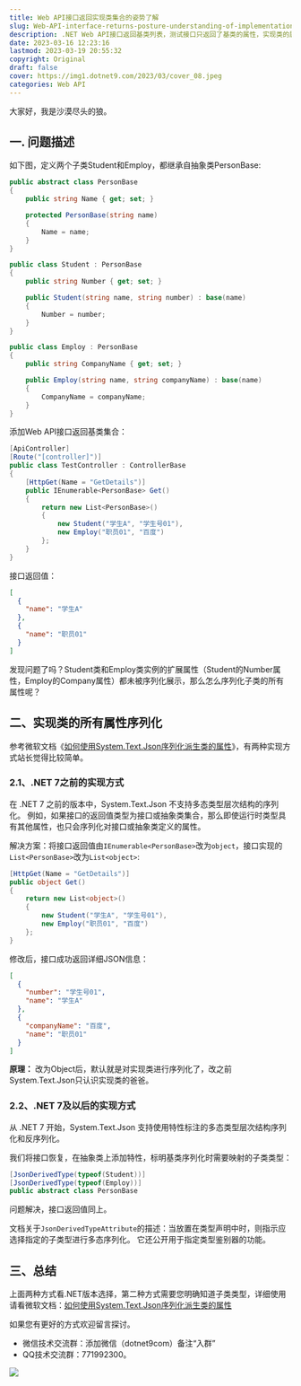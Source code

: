 ```yaml
---
title: Web API接口返回实现类集合的姿势了解
slug: Web-API-interface-returns-posture-understanding-of-implementation-class-collection
description: .NET Web API接口返回基类列表，测试接口只返回了基类的属性，实现类的属性怎么返回呢？
date: 2023-03-16 12:23:16
lastmod: 2023-03-19 20:55:32
copyright: Original
draft: false
cover: https://img1.dotnet9.com/2023/03/cover_08.jpeg
categories: Web API
---
```


大家好，我是沙漠尽头的狼。

## 一. 问题描述

如下图，定义两个子类Student和Employ，都继承自抽象类PersonBase:

```csharp
public abstract class PersonBase
{
    public string Name { get; set; }

    protected PersonBase(string name)
    {
        Name = name;
    }
}

public class Student : PersonBase
{
    public string Number { get; set; }

    public Student(string name, string number) : base(name)
    {
        Number = number;
    }
}

public class Employ : PersonBase
{
    public string CompanyName { get; set; }

    public Employ(string name, string companyName) : base(name)
    {
        CompanyName = companyName;
    }
}
```

添加Web API接口返回基类集合：

```csharp
[ApiController]
[Route("[controller]")]
public class TestController : ControllerBase
{
    [HttpGet(Name = "GetDetails")]
    public IEnumerable<PersonBase> Get()
    {
        return new List<PersonBase>()
        {
            new Student("学生A", "学生号01"),
            new Employ("职员01", "百度")
        };
    }
}
```

接口返回值：

```json
[
  {
    "name": "学生A"
  },
  {
    "name": "职员01"
  }
]
```

发现问题了吗？Student类和Employ类实例的扩展属性（Student的Number属性，Employ的Company属性）都未被序列化展示，那么怎么序列化子类的所有属性呢？

## 二、实现类的所有属性序列化

参考微软文档《[如何使用System.Text.Json序列化派生类的属性](https://learn.microsoft.com/zh-cn/dotnet/standard/serialization/system-text-json/polymorphism?pivots=dotnet-7-0)》，有两种实现方式站长觉得比较简单。

### 2.1、.NET 7之前的实现方式

在 .NET 7 之前的版本中，System.Text.Json 不支持多态类型层次结构的序列化。 例如，如果接口的返回值类型为接口或抽象类集合，那么即使运行时类型具有其他属性，也只会序列化对接口或抽象类定义的属性。

解决方案：将接口返回值由`IEnumerable<PersonBase>`改为`object`，接口实现的`List<PersonBase>`改为`List<object>`:

```csharp
[HttpGet(Name = "GetDetails")]
public object Get()
{
    return new List<object>()
    {
        new Student("学生A", "学生号01"),
        new Employ("职员01", "百度")
    };
}
```

修改后，接口成功返回详细JSON信息：

```json
[
  {
    "number": "学生号01",
    "name": "学生A"
  },
  {
    "companyName": "百度",
    "name": "职员01"
  }
]
```

**原理：** 改为Object后，默认就是对实现类进行序列化了，改之前System.Text.Json只认识实现类的爸爸。

### 2.2、.NET 7及以后的实现方式

从 .NET 7 开始，System.Text.Json 支持使用特性标注的多态类型层次结构序列化和反序列化。

我们将接口恢复，在抽象类上添加特性，标明基类序列化时需要映射的子类类型：

```csharp
[JsonDerivedType(typeof(Student))]
[JsonDerivedType(typeof(Employ))]
public abstract class PersonBase
```

问题解决，接口返回值同上。

文档关于`JsonDerivedTypeAttribute`的描述：当放置在类型声明中时，则指示应选择指定的子类型进行多态序列化。 它还公开用于指定类型鉴别器的功能。

## 三、总结

上面两种方式看.NET版本选择，第二种方式需要您明确知道子类类型，详细使用请看微软文档：[如何使用System.Text.Json序列化派生类的属性](https://learn.microsoft.com/zh-cn/dotnet/standard/serialization/system-text-json/polymorphism?pivots=dotnet-7-0)

如果您有更好的方式欢迎留言探讨。

- 微信技术交流群：添加微信（dotnet9com）备注“入群”
- QQ技术交流群：771992300。

![](https://img1.dotnet9.com/site/knowledgeplanet_youhui.png)